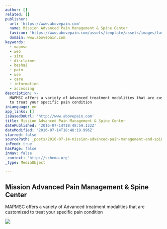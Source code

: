 ```yaml
---
author: []
related: []
publisher:
  url: 'https://www.abovepain.com'
  name: Mission Advanced Pain Management & Spine Center
  favicon: 'https://www.abovepain.com/assets/template/assets/images/favicons/favicon.ico'
  domain: www.abovepain.com
keywords:
  - mapmsc
  - web
  - site
  - disclaimer
  - beshai
  - pain
  - use
  - care
  - information
  - accessing
description: >-
  MAPMSC offers a variety of Advanced treatment modalities that are customized
  to treat your specific pain condition
inLanguage: en
app_links: []
isBasedOnUrl: 'http://www.abovepain.com'
title: Mission Advanced Pain Management & Spine Center
datePublished: '2016-07-14T18:48:59.122Z'
dateModified: '2016-07-14T18:48:19.996Z'
starred: false
sourcePath: _posts/2016-07-14-mission-advanced-pain-management-and-spine-center.md
inFeed: true
hasPage: false
inNav: false
_context: 'http://schema.org'
_type: MediaObject

---
```

<article style=""><h1>Mission Advanced Pain Management &amp; Spine Center</h1><p>MAPMSC offers a variety of Advanced treatment modalities that are customized to treat your specific pain condition</p><img src="https://www.abovepain.com/assets/blog-afbeeldingen/Screen%20Shot%202016-01-10%20at%206.08.35%20PM.png" /></article>